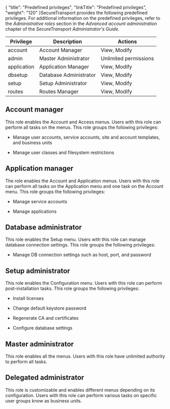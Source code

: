 {
    "title": "Predefined privileges",
    "linkTitle": "Predefined privileges",
    "weight": "120"
}SecureTransport provides the following predefined privileges. For additional information on the predefined privileges, refer to the *Administrative roles* section in the *Advanced account administration* chapter of the <span cshid="admin" data-version="5.3.5">*SecureTransport Administrator's Guide*</span>.

<table cellspacing="0">
   <col/>
   <col/>
   <col/>
   <thead>
      <tr>
         <th>Privilege</th>
         <th>Description</th>
         <th>Actions</th>
      </tr>
   </thead>
   <tbody>
      <tr>
         <td>account         </td>
         <td>Account Manager         </td>
         <td>View, Modify
         </td>
      </tr>
      <tr>
         <td>admin         </td>
         <td>Master Administrator         </td>
         <td>Unlimited permissions
         </td>
      </tr>
      <tr>
         <td>application         </td>
         <td>Application Manager         </td>
         <td>View, Modify         </td>
      </tr>
      <tr>
         <td>dbsetup         </td>
         <td>Database Administrator         </td>
         <td>View, Modify
         </td>
      </tr>
      <tr>
         <td>setup         </td>
         <td>Setup Administrator         </td>
         <td>View, Modify         </td>
      </tr>
      <tr>
         <td>routes         </td>
         <td>Routes Manager         </td>
         <td>View, Modify         </td>
      </tr>
   </tbody>
</table>

## Account manager

This role enables the Account and Access menus. Users with this role can perform all tasks on the menus. This role groups the following privileges:

-   Manage user accounts, service accounts, site and account templates, and business units
-   Manage user classes and filesystem restrictions

## Application manager

The role enables the Account and Application menus. Users with this role can perform all tasks on the Application menu and one task on the Account menu. This role groups the following privileges:

-   Manage service accounts
-   Manage applications

## Database administrator

This role enables the Setup menu. Users with this role can manage database connection settings. This role groups the following privileges:

-   Manage DB connection settings such as host, port, and password

## Setup administrator

This role enables the Configuration menu. Users with this role can perform post-installation tasks. This role groups the following privileges:

-   Install licenses
-   Change default keystore password
-   Regenerate CA and certificates
-   Configure database settings

## Master administrator

This role enables all the menus. Users with this role have unlimited authority to perform all tasks.

## Delegated administrator

This role is customizable and enables different menus depending on its configuration. Users with this role can perform various tasks on specific user groups know as business units.
